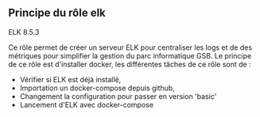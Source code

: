 ## Principe du rôle elk
ELK 8.5.3

Ce rôle permet de créer un serveur ELK pour centraliser les logs et de des métriques pour simplifier la gestion du parc informatique GSB. 
Le principe de ce rôle est d'installer docker, les différentes tâches de ce rôle sont de :
- Vérifier si ELK est déjà installé,
- Importation un docker-compose depuis github,
- Changement la configuration pour passer en version 'basic'
- Lancement d'ELK avec docker-compose
